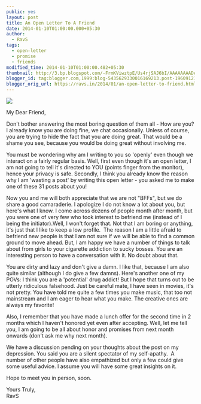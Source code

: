 ```yaml
---
public: yes
layout: post
title: An Open Letter To A Friend
date: 2014-01-10T01:00:00.000+05:30
author:
  - RavS
tags:
  - open-letter
  - promise
  - friends
modified_time: 2014-01-10T01:00:00.482+05:30
thumbnail: http://3.bp.blogspot.com/-FrmKViwztpE/Us4rjSAJ6bI/AAAAAAAADec/H7Q8FSqOa80/s72-c/media-20140109.png
blogger_id: tag:blogger.com,1999:blog-5435629330016169213.post-1960912126667726958
blogger_orig_url: https://ravs.in/2014/01/an-open-letter-to-friend.html
---
```


[![](http://3.bp.blogspot.com/-FrmKViwztpE/Us4rjSAJ6bI/AAAAAAAADec/H7Q8FSqOa80/s1600/media-20140109.png)](http://3.bp.blogspot.com/-FrmKViwztpE/Us4rjSAJ6bI/AAAAAAAADec/H7Q8FSqOa80/s1600/media-20140109.png)



My Dear Friend,

Don't bother answering the most boring question of them all - How are you? I already know you are doing fine, we chat occasionally. Unless of course, you are trying to hide the fact that you are doing great. That would be a shame you see, because you would be doing great without involving me.

You must be wondering why am I writing to you so 'openly' even though we interact on a fairly regular basis. Well, first even though it's an open letter, I am not going to tell it's directed to YOU (points finger from the monitor), hence your privacy is safe. Secondly, I think you already know the reason why I am 'wasting a post' by writing this open letter - you asked me to make one of these 31 posts about you!

Now you and me will both appreciate that we are not "BFFs", but we do share a good camaraderie. I apologize I do not know a lot about you, but here's what I know. I come across dozens of people month after month, but you were one of very few who took interest to befriend me (instead of I being the initiator).Well, I won't forget that. Not that I am boring or anything, it's just that I like to keep a low profile.  The reason I am a little afraid to befriend new people is that I am not sure if we will be able to find a common ground to move ahead. But, I am happy we have a number of things to talk about from girls to your cigarette addiction to sucky bosses. You are an interesting person to have a conversation with it. No doubt about that.

You are dirty and lazy and don't give a damn. I like that, because I am also quite similar (although I do give a few damns). Here's another one of my POVs: I think you are a 'potential' drug addict! But I hope that turns out to be utterly ridiculous falsehood. Just be careful mate, I have seen in movies, it's not pretty. You have told me quite a few times you make music, that too not mainstream and I am eager to hear what you make. The creative ones are always my favorite!

Also, I remember that you have made a lunch offer for the second time in 2 months which I haven't honored yet even after accepting. Well, let me tell you, I am going to be all about honor and promises from next month onwards (don't ask me why next month).

We have a discussion pending on your thoughts about the post on my depression. You said you are a silent spectator of my self-apathy.  A number of other people have also empathized but only a few could give some useful advice. I assume you will have some great insights on it.

Hope to meet you in person, soon.

Yours Truly,  
RavS
